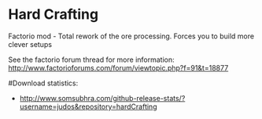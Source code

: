 # Hard Crafting
Factorio mod - Total rework of the ore processing. Forces you to build more clever setups

See the factorio forum thread for more information: http://www.factorioforums.com/forum/viewtopic.php?f=91&t=18877

#Download statistics:
- http://www.somsubhra.com/github-release-stats/?username=judos&repository=hardCrafting
